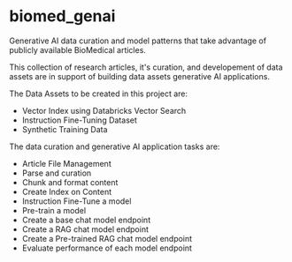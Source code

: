 # biomed_genai

Generative AI data curation and model patterns that take advantage of publicly available BioMedical articles.

This collection of research articles, it's curation, and developement of data assets are in support of building data assets generative AI applications.

The Data Assets to be created in this project are:
 - Vector Index using Databricks Vector Search 
 - Instruction Fine-Tuning Dataset
 - Synthetic Training Data

The data curation and generative AI application tasks are:
 - Article File Management 
 - Parse and curation
 - Chunk and format content
 - Create Index on Content
 - Instruction Fine-Tune a model
 - Pre-train a model
 - Create a base chat model endpoint
 - Create a RAG chat model endpoint
 - Create a Pre-trained RAG chat model endpoint
 - Evaluate performance of each model endpoint





